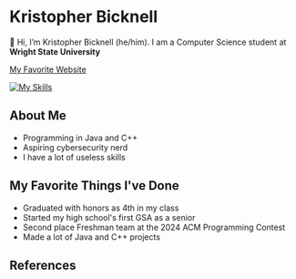# Kristopher Bicknell

👋 Hi, I’m Kristopher Bicknell (he/him). I am a Computer Science student at **Wright State University**

[My Favorite Website](https://www.coolmathgames.com/)

[![My Skills](https://skillicons.dev/icons?i=java,blender,cpp)](https://skillicons.dev)

## About Me

- Programming in Java and C++
- Aspiring cybersecurity nerd
- I have a lot of useless skills

## My Favorite Things I've Done

- Graduated with honors as 4th in my class
- Started my high school's first GSA as a senior
- Second place Freshman team at the 2024 ACM Programming Contest
- Made a lot of Java and C++ projects

## References

